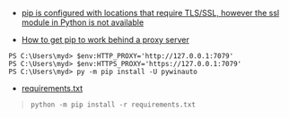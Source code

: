 * [pip is configured with locations that require TLS/SSL, however the ssl module in Python is not available](https://stackoverflow.com/questions/45954528/pip-is-configured-with-locations-that-require-tls-ssl-however-the-ssl-module-in)

* [How to get pip to work behind a proxy server](https://stackoverflow.com/questions/19080352/how-to-get-pip-to-work-behind-a-proxy-server)
```
PS C:\Users\myd> $env:HTTP_PROXY='http://127.0.0.1:7079'
PS C:\Users\myd> $env:HTTPS_PROXY='https://127.0.0.1:7079'
PS C:\Users\myd> py -m pip install -U pywinauto
```

- [requirements.txt](https://pip.pypa.io/en/stable/user_guide/)

> ```
> python -m pip install -r requirements.txt
> ```